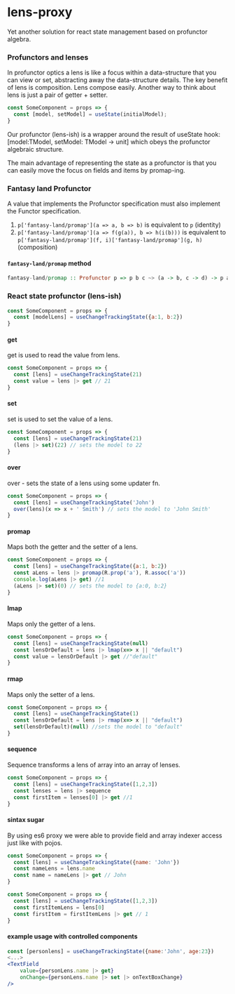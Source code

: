 # lens-proxy
Yet another solution for react state management based on profunctor algebra.

### Profunctors and lenses

In profunctor optics a lens is like a focus within a data-structure that you can view or set, abstracting away the data-structure details. The key benefit of lens is composition. Lens compose easily.
Another way to think about lens is just a pair of getter + setter.

```js
const SomeComponent = props => {
  const [model, setModel] = useState(initialModel);
}
```
Our profunctor (lens-ish) is a wrapper around the result of useState hook: [model:TModel, setModel: TModel -> unit] which obeys the profunctor algebraic structure.

The main advantage of representing the state as a profunctor is that you can easily move the focus on fields and items by promap-ing.

### Fantasy land Profunctor

A value that implements the Profunctor specification must also implement the Functor specification.

1. `p['fantasy-land/promap'](a => a, b => b)` is equivalent to `p` (identity)
2. `p['fantasy-land/promap'](a => f(g(a)), b => h(i(b)))` is equivalent to `p['fantasy-land/promap'](f, i)['fantasy-land/promap'](g, h)` (composition)

<a name="promap-method"></a>

#### `fantasy-land/promap` method

```hs
fantasy-land/promap :: Profunctor p => p b c ~> (a -> b, c -> d) -> p a d
```

### React state profunctor (lens-ish)
```js
const SomeComponent = props => {
  const [modelLens] = useChangeTrackingState({a:1, b:2})
}
```

#### get
get is used to read the value from lens.
```js
const SomeComponent = props => {
  const [lens] = useChangeTrackingState(21)
  const value = lens |> get // 21
}
```

#### set
set is used to set the value of a lens.
```js
const SomeComponent = props => {
  const [lens] = useChangeTrackingState(21)
  (lens |> set)(22) // sets the model to 22
}
```

#### over
over - sets the state of a lens using some updater fn.
```js
const SomeComponent = props => {
  const [lens] = useChangeTrackingState('John')
  over(lens)(x => x + ' Smith') // sets the model to 'John Smith'
}
```

#### promap
Maps both the getter and the setter of a lens.
```js
const SomeComponent = props => {
  const [lens] = useChangeTrackingState({a:1, b:2})
  const aLens = lens |> promap(R.prop('a'), R.assoc('a'))
  console.log(aLens |> get) //1
  (aLens |> set)(0) // sets the model to {a:0, b:2}
}
```

#### lmap
Maps only the getter of a lens.
```js
const SomeComponent = props => {
  const [lens] = useChangeTrackingState(null)
  const lensOrDefault = lens |> lmap(x=> x || "default")
  const value = lensOrDefault |> get //"default"
}
```

#### rmap
Maps only the setter of a lens.
```js
const SomeComponent = props => {
  const [lens] = useChangeTrackingState(1)
  const lensOrDefault = lens |> rmap(x=> x || "default")
  set(lensOrDefault)(null) //sets the model to "default"
}
```

#### sequence
Sequence transforms a lens of array into an array of lenses.
```js
const SomeComponent = props => {
  const [lens] = useChangeTrackingState([1,2,3])
  const lenses = lens |> sequence
  const firstItem = lenses[0] |> get //1
}
```

#### sintax sugar

By using es6 proxy we were able to provide field and array indexer access just like with pojos.
```js
const SomeComponent = props => {
  const [lens] = useChangeTrackingState({name: 'John'})
  const nameLens = lens.name
  const name = nameLens |> get // John
}
```

```js
const SomeComponent = props => {
  const [lens] = useChangeTrackingState([1,2,3])
  const firstItemLens = lens[0]
  const firstItem = firstItemLens |> get // 1
}
```

#### example usage with controlled components
```jsx
const [personlens] = useChangeTrackingState({name:'John', age:23})
<...>
<TextField
    value={personLens.name |> get}
    onChange={personLens.name |> set |> onTextBoxChange}
/>
```





